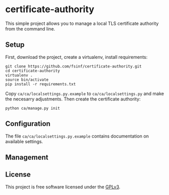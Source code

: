 # certificate-authority

This simple project allows you to manage a local TLS certificate authority from the command line.

## Setup

First, download the project, create a virtualenv, install requirements:

```
git clone https://github.com/fsinf/certificate-authority.git
cd certificate-authority
virtualenv .
source bin/activate
pip install -r requirements.txt
```

Copy ``ca/ca/localsettings.py.example`` to ``ca/ca/localsettings.py`` and make
the necesarry adjustments. Then create the certificate authority:

```
python ca/manage.py init
```

## Configuration

The file ``ca/ca/localsettings.py.example`` contains documentation on available settings.

## Management

## License

This project is free software licensed under the [GPLv3](http://www.gnu.org/licenses/gpl.txt).
